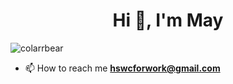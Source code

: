 <h1 align="center">Hi 👋, I'm May</h1>
<p align="left"> <img src="https://komarev.com/ghpvc/?username=colarrbear&label=Profile%20views&color=0e75b6&style=flat" alt="colarrbear" /> </p>

- 📫 How to reach me **hswcforwork@gmail.com**
